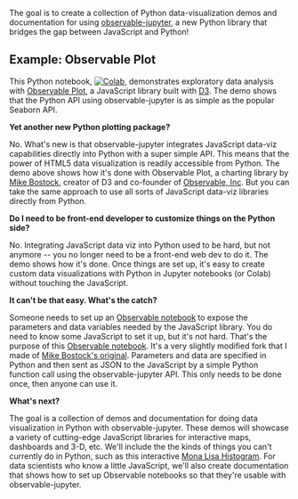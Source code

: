 
The goal is to create a collection of Python data-visualization demos and documentation for using
[observable-jupyter](https://github.com/thomasballinger/observable-jupyter), a new Python library
that bridges the gap between JavaScript and Python!

## Example: Observable Plot

This Python notebook, [![Colab](https://colab.research.google.com/assets/colab-badge.svg)](https://colab.research.google.com/github/pbogden/observable-jupyter-demos/blob/master/notebooks/observable_plot.ipynb),
demonstrates exploratory data analysis with
[Observable Plot](https://observablehq.com/@observablehq/plot), 
a JavaScript library built with [D3](https://github.com/d3/d3#d3-data-driven-documents).
The demo shows that the Python API using observable-jupyter is as simple as the popular Seaborn API.

**Yet another new Python plotting package?**

No. What's new is that observable-jupyter integrates
JavaScript data-viz capabilities directly into Python with a super simple API.
This means that the power of HTML5 data visualization is readily accessible from Python.
The demo above shows how it's done with Observable Plot,
a charting library by [Mike Bostock](https://observablehq.com/@mbostock), creator of D3 and co-founder
of [Observable, Inc](http://observablehq.com).
But you can take the same approach to use all sorts of JavaScript data-viz libraries directly from Python.

**Do I need to be front-end developer to customize things on the Python side?**

No. Integrating JavaScript data viz into Python used to be hard, but not anymore -- 
you no longer need to be a front-end web dev to do it.
The demo shows how it's done. 
Once things are set up, it's easy to create custom data visualizations with Python in Jupyter notebooks (or Colab) 
without touching the JavaScript.

**It can't be that easy. What's the catch?**

Someone needs to set up an [Observable notebook](https://www.google.com/search?q=observable+notebook&oq=observable+notebook&aqs=chrome..69i57j69i64j69i60l3j69i65.3681j0j7&sourceid=chrome&ie=UTF-8#kpvalbx=_XSUhYtfsCpiDytMPvsmf4Aw36) to expose the parameters and data variables
needed by the JavaScript library. You do need to know some JavaScript to set it up, but it's not hard.
That's the purpose of this [Observable notebook](https://observablehq.com/@pbogden/observable-plot-jupyter).
It's a very slightly modified fork that I made of 
[Mike Bostock's original](https://observablehq.com/@observablehq/plot).
Parameters and data are specified in Python and then sent as JSON to the JavaScript by a simple
Python function call using the observable-jupyter API. 
This only needs to be done once, then anyone can use it.

**What's next?**

The goal is a collection of demos and documentation for doing data visualization in Python with observable-jupyter.
These demos will showcase a variety of cutting-edge JavaScript libraries for interactive maps, dashboards and 3-D, etc.
We'll include the the kinds of things you can't currently do in Python, such as
this interactive [Mona Lisa Histogram](https://observablehq.com/@d3/mona-lisa-histogram).
For data scientists who know a little JavaScript, we'll also create documentation that shows how to set up 
Observable notebooks so that they're usable with observable-jupyter.
